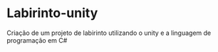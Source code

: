 # Labirinto-unity
Criação de um projeto de labirinto utilizando o unity e a linguagem de programação em C#
